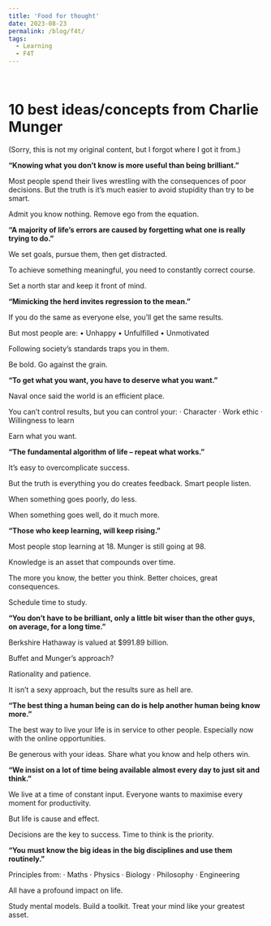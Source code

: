 ```yaml
---
title: 'Food for thought'
date: 2023-08-23
permalink: /blog/f4t/
tags:
  - Learning
  - F4T
---
```

<br>

# 10 best ideas/concepts from Charlie Munger
(Sorry, this is not my original content, but I forgot where I got it from.)

**“Knowing what you don’t know is more useful than being brilliant.”**

Most people spend their lives wrestling with the consequences of poor decisions. But the truth is it’s much easier to avoid stupidity than try to be smart.

Admit you know nothing. Remove ego from the equation.

**“A majority of life’s errors are caused by forgetting what one is really trying to do.”**

We set goals, pursue them, then get distracted.

To achieve something meaningful, you need to constantly correct course.

Set a north star and keep it front of mind.

**“Mimicking the herd invites regression to the mean.”**

If you do the same as everyone else, you’ll get the same results. 

But most people are:
• Unhappy
• Unfulfilled
• Unmotivated

Following society’s standards traps you in them.

Be bold. Go against the grain.

**“To get what you want, you have to deserve what you want.”**

Naval once said the world is an efficient place. 

You can’t control results, but you can control your: 
· Character
· Work ethic
· Willingness to learn 

Earn what you want.

**“The fundamental algorithm of life – repeat what works.”**

It’s easy to overcomplicate success.

But the truth is everything you do creates feedback. Smart people listen. 

When something goes poorly, do less.

When something goes well, do it much more.

**“Those who keep learning, will keep rising.”**

Most people stop learning at 18. Munger is still going at 98.

Knowledge is an asset that compounds over time. 

The more you know, the better you think. Better choices, great consequences. 

Schedule time to study.

**“You don’t have to be brilliant, only a little bit wiser than the other guys, on average, for a long time.”**

Berkshire Hathaway is valued at \$991.89 billion.

Buffet and Munger’s approach?

Rationality and patience.

It isn’t a sexy approach, but the results sure as hell are.

**“The best thing a human being can do is help another human being know more.”**

The best way to live your life is in service to other people. Especially now with the online opportunities. 

Be generous with your ideas. Share what you know and help others win.

**“We insist on a lot of time being available almost every day to just sit and think.”**

We live at a time of constant input. Everyone wants to maximise every moment for productivity.

But life is cause and effect.

Decisions are the key to success. Time to think is the priority.

**“You must know the big ideas in the big disciplines and use them routinely.”**

Principles from:
· Maths
· Physics
· Biology
· Philosophy 
· Engineering

All have a profound impact on life.

Study mental models. Build a toolkit. Treat your mind like your greatest asset.
